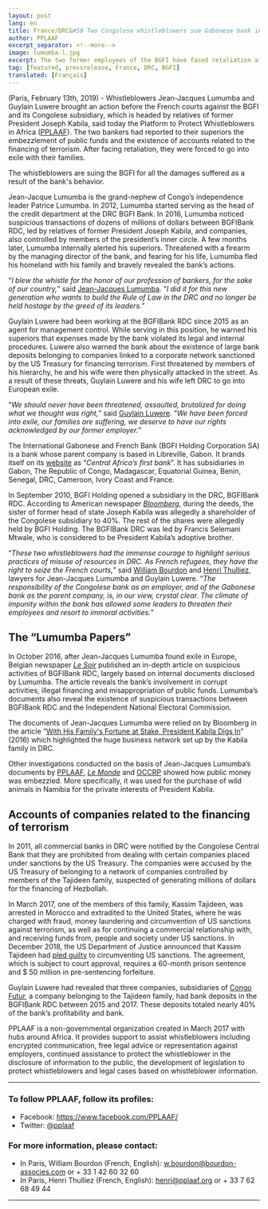 ```yaml
---
layout: post
lang: en
title: France/DRC&#58 Two Congolese whistleblowers sue Gabonese bank in France
author: PPLAAF
excerpt_separator: <!--more-->
image: lumumba-l.jpg
excerpt: The two former employees of the BGFI have faced retaliation after warning their superiors about malpractices
tag: [featured, pressrelease, France, DRC, BGFI]
translated: [Français]
---
```


(Paris, February 13th, 2019) - Whistleblowers Jean-Jacques Lumumba and Guylain Luwere brought an action before the French courts against the BGFI and its Congolese subsidiary, which is headed by relatives of former President Joseph Kabila, said today the Platform to Protect Whistleblowers in Africa ([PPLAAF](https://pplaaf.org)). The two bankers had reported to their superiors the embezzlement of public funds and the existence of accounts related to the financing of terrorism. After facing retaliation, they were forced to go into exile with their families.

The whistleblowers are suing the BGFI for all the damages suffered as a result of the bank's behavior.

Jean-Jacque Lumumba is the grand-nephew of Congo’s independence leader Patrice Lumumba. In 2012, Lumumba started serving as the head of the credit department at the DRC BGFI Bank. In 2016, Lumumba noticed suspicious transactions of dozens of millions of dollars between BGFIBank RDC, led by relatives of former President Joseph Kabila, and companies, also controlled by members of the president’s inner circle. A few months later, Lumumba internally alerted his superiors. Threatened with a firearm by the managing director of the bank, and fearing for his life, Lumumba fled his homeland with his family and bravely revealed the bank’s actions.

“_I blew the whistle for the honor of our profession of bankers, for the sake of our country,_” said [Jean-Jacques Lumumba](https://pplaaf.org/fr/whistleblowers/jean-jacques-lumumba.html). “_I did it for this new generation who wants to build the Rule of Law in the DRC and no longer be held hostage by the greed of its leaders._”

Guylain Luwere had been working at the BGFIBank RDC since 2015 as an agent for management control. While serving in this position, he warned his superiors that expenses made by the bank violated its legal and internal procedures. Luwere also warned the bank about the existence of large bank deposits belonging to companies linked to a corporate network sanctioned by the US Treasury for financing terrorism. First threatened by members of his hierarchy, he and his wife were then physically attacked in the street. As a result of these threats, Guylain Luwere and his wife left DRC to go into European exile.

“_We should never have been threatened, assaulted, brutalized for doing what we thought was right,_” said [Guylain Luwere](https://pplaaf.org/whistleblowers/guylain-luwere.html). “_We have been forced into exile, our families are suffering, we deserve to have our rights acknowledged by our former employer._”

The International Gabonese and French Bank (BGFI Holding Corporation SA) is a bank whose parent company is based in Libreville, Gabon. It brands itself on its [website](https://groupebgfibank.com/) as “_Central Africa’s first bank_”. It has subsidiaries in Gabon, The Republic of Congo, Madagascar, Equatorial Guinea, Benin, Senegal, DRC, Cameroon, Ivory Coast and France.

In September 2010, BGFI Holding opened a subsidiary in the DRC, BGFIBank RDC. According to American newspaper _[Bloomberg](https://www.bloomberg.com/news/features/2016-12-15/with-his-family-fortune-at-stake-congo-president-kabila-digs-in)_, during the deeds, the sister of former head of state Joseph Kabila was allegedly a shareholder of the Congolese subsidiary to 40%. The rest of the shares were allegedly held by BGFI Holding. The BGFIBank DRC was led by Francis Selemani Mtwale, who is considered to be President Kabila’s adoptive brother.

“_These two whistleblowers had the immense courage to highlight serious practices of misuse of resources in DRC. As French refugees, they have the right to seize the French courts,_” said [William Bourdon](https://bourdon-associes.com/william-bourdon/) and [Henri Thulliez](https://www.cabinet-thulliez.com/henri-thulliez), lawyers for Jean-Jacques Lumumba and Guylain Luwere. “_The responsibility of the Congolese bank as an employer, and of the Gabonese bank as the parent company, is, in our view, crystal clear. The climate of impunity within the bank has allowed some leaders to threaten their employees and resort to immoral activities._”

## The “Lumumba Papers”

In October 2016, after Jean-Jacques Lumumba found exile in Europe, Belgian newspaper _[Le Soir](http://blog.lesoir.be/colette-braeckman/2016/10/29/un-banquier-de-kinshasa-devoile-le-pot-aux-roses/)_ published an in-depth article on suspicious activities of BGFIBank RDC, largely based on internal documents disclosed by Lumumba. The article reveals the bank’s involvement in corrupt activities, illegal financing and misappropriation of public funds. Lumumba’s documents also reveal the existence of suspicious transactions between BGFIBank RDC and the Independent National Electoral Commission.

The documents of Jean-Jacques Lumumba were relied on by Bloomberg in the article “[With His Family's Fortune at Stake, President Kabila Digs In](https://www.bloomberg.com/news/features/2016-12-15/with-his-family-fortune-at-stake-congo-president-kabila-digs-in)” (2016) which highlighted the huge business network set up by the Kabila family in DRC.

Other investigations conducted on the basis of Jean-Jacques Lumumba’s documents by [PPLAAF](http://lumumbapapers.info/), _[Le Monde](https://www.lemonde.fr/afrique/article/2017/07/13/girafes-buffles-et-zebres-en-cargo-ou-les-lubies-animalieres-de-joseph-kabila_5160098_3212.html)_ and [OCCRP](https://www.occrp.org/en/investigations/7234-drc-company-promised-cheap-food-delivers-stolen-money) showed how public money was embezzled. More specifically, it was used for the purchase of wild animals in Namibia for the private interests of President Kabila.

## Accounts of companies related to the financing of terrorism

In 2011, all commercial banks in DRC were notified by the Congolese Central Bank that they are prohibited from dealing with certain companies placed under sanctions by the US Treasury. The companies were accused by the US Treasury of belonging to a network of companies controlled by members of the Tajideen family, suspected of generating millions of dollars for the financing of Hezbollah.

In March 2017, one of the members of this family, Kassim Tajideen, was arrested in Morocco and extradited to the United States, where he was charged with fraud, money laundering and circumvention of US sanctions against terrorism, as well as for continuing a commercial relationship with, and receiving funds from, people and society under US sanctions. In December 2018, the US Department of Justice announced that Kassim Tajideen had [pled guilty](https://www.justice.gov/opa/pr/lebanese-businessman-tied-treasury-department-hezbollah-pleads-guilty-money-laundering) to circumventing US sanctions. The agreement, which is subject to court approval, requires a 60-month prison sentence and $ 50 million in pre-sentencing forfeiture.

Guylain Luwere had revealed that three companies, subsidiaries of [Congo Futur](https://thesentry.org/2017/10/16/1752/bank-linked-congolese-presidents-brother-enabled-hezbollah-financiers-bust-u-s-sanctions/), a company belonging to the Tajideen family, had bank deposits in the BGFIBank RDC between 2015 and 2017. These deposits totaled nearly 40% of the bank’s profitability and bank.

PPLAAF is a non-governmental organization created in March 2017 with hubs around Africa. It provides support to assist whistleblowers including encrypted communication, free legal advice or representation against employers, continued assistance to protect the whistleblower in the disclosure of information to the public, the development of legislation to protect whistleblowers and legal cases based on whistleblower information.


----------------------

### To follow PPLAAF, follow its profiles:
- Facebook: <https://www.facebook.com/PPLAAF/>
- Twitter: [@pplaaf](https://twitter.com/pplaaf)

### For more information, please contact:
- In Paris, William Bourdon (French, English): [w.bourdon@bourdon-associes.com](mailto:w.bourdon@bourdon-associes.com) or + 33 1 42 60 32 60
- In Paris, Henri Thulliez (French, English): [henri@pplaaf.org](mailto:henri@pplaaf.org) or + 33 7 62 68 49 44




-----
